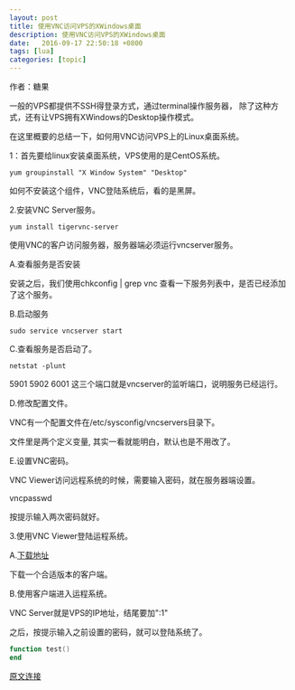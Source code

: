 ```yaml
---
layout: post
title: 使用VNC访问VPS的XWindows桌面
description: 使用VNC访问VPS的XWindows桌面
date:   2016-09-17 22:50:18 +0800 
tags: [lua]
categories: [topic]
---
```

作者：糖果

一般的VPS都提供不SSH得登录方式，通过terminal操作服务器， 除了这种方式，还有让VPS拥有XWindows的Desktop操作模式。

在这里概要的总结一下，如何用VNC访问VPS上的Linux桌面系统。

 1：首先要给linux安装桌面系统，VPS使用的是CentOS系统。

```
yum groupinstall "X Window System" "Desktop"
```

如何不安装这个组件，VNC登陆系统后，看的是黑屏。

2.安装VNC Server服务。

```
yum install tigervnc-server
```

使用VNC的客户访问服务器，服务器端必须运行vncserver服务。

A.查看服务是否安装

安装之后，我们使用chkconfig | grep vnc 查看一下服务列表中，是否已经添加了这个服务。



B.启动服务
```
sudo service vncserver start
```
C.查看服务是否启动了。

```
netstat -plunt 
```




5901 5902 6001 这三个端口就是vncserver的监听端口，说明服务已经运行。

D.修改配置文件。

VNC有一个配置文件在/etc/sysconfig/vncservers目录下。

文件里是两个定义变量, 其实一看就能明白，默认也是不用改了。



E.设置VNC密码。

VNC Viewer访问远程系统的时候，需要输入密码，就在服务器端设置。

vncpasswd

按提示输入两次密码就好。

3.使用VNC Viewer登陆运程系统。

A.[下载地址](http://www.realvnc.com/download/)

下载一个合适版本的客户端。

B.使用客户端进入运程系统。



VNC Server就是VPS的IP地址，结尾要加":1"

 之后，按提示输入之前设置的密码，就可以登陆系统了。

```lua
function test()
end
```

[原文连接](http://lua.ren/topic/124/%E4%BD%BF%E7%94%A8vnc%E8%AE%BF%E9%97%AEvps%E7%9A%84xwindows%E6%A1%8C%E9%9D%A2)